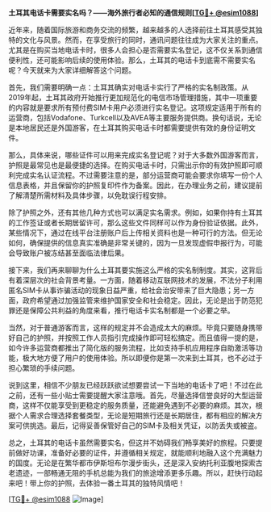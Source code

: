 **土耳其电话卡需要实名吗？——海外旅行者必知的通信规则[[TG💪+ @esim1088](https://t.me/s/esim1088)]**

近年来，随着国际旅游和商务交流的频繁，越来越多的人选择前往土耳其感受其独特的文化与风景。然而，在享受旅行的同时，通讯问题往往成为大家关注的重点。尤其是在购买当地电话卡时，很多人会担心是否需要实名登记，这不仅关系到通信便利性，还可能影响后续的使用体验。那么，土耳其的电话卡到底需不需要实名呢？今天就来为大家详细解答这个问题。

首先，我们需要明确一点：土耳其确实对电话卡实行了严格的实名制政策。从2019年起，土耳其政府开始推行更加规范化的电信市场管理措施，其中一项重要的内容就是要求所有预付费SIM卡用户必须进行实名登记。这项规定适用于所有的运营商，包括Vodafone、Turkcell以及AVEA等主要服务提供商。换句话说，无论是本地居民还是外国游客，在土耳其购买电话卡时都需要提供有效的身份证明文件。

那么，具体来说，哪些证件可以用来完成实名登记呢？对于大多数外国游客而言，护照是最常见也是最便捷的选择。在购买电话卡时，只需出示你的有效护照即可顺利完成实名认证流程。不过需要注意的是，部分运营商可能会要求你填写一份个人信息表格，并且保留你的护照复印件作为备案。因此，在办理业务之前，建议提前了解清楚所需材料及具体步骤，以免耽误行程安排。

除了护照之外，还有其他几种方式也可以满足实名需求。例如，如果你持有土耳其的工作签证或者长期居留许可，那么这些文件同样可以作为身份验证依据。此外，某些情况下，通过在线平台注册账户后上传相关资料也是一种可行的方法。但无论如何，确保提供的信息真实准确是非常关键的，因为一旦发现虚假申报行为，可能会导致账户被冻结甚至面临法律后果。

接下来，我们再来聊聊为什么土耳其要实施这么严格的实名制制度。其实，这背后有着深层次的社会背景考量。一方面，随着移动互联网技术的发展，不法分子利用匿名SIM卡从事诈骗活动的现象日益严重，给社会治安带来了巨大隐患；另一方面，政府希望通过加强监管来维护国家安全和社会稳定。因此，无论是出于防范犯罪还是保障公共利益的角度来看，推行电话卡实名制都是一个必要之举。

当然，对于普通游客而言，这样的规定并不会造成太大的麻烦。毕竟只要随身携带好自己的护照，并按照工作人员指引完成操作即可轻松搞定。而且值得一提的是，如今许多运营商都推出了简化版的服务流程，比如支持手机应用程序自助激活等功能，极大地方便了用户的使用体验。所以即便你是第一次来到土耳其，也不必过于担心繁琐的手续问题。

说到这里，相信不少朋友已经跃跃欲试想要尝试一下当地的电话卡了吧！不过在此之前，还有一些小贴士需要提醒大家注意哦。首先，尽量选择信誉良好的大型运营商，这样不仅能享受到更稳定的服务质量，还能避免遇到不必要的麻烦。其次，根据个人需求合理选择套餐类型，无论是短期旅行还是长期居住，都有相应的解决方案可供挑选。最后，记得妥善保管好自己的SIM卡及相关凭证，以防丢失或被盗。

总之，土耳其的电话卡虽然需要实名，但这并不妨碍我们畅享美好的旅程。只要提前做好功课，准备好必要的证件，并遵循相关规定，就能顺利地融入这个充满魅力的国度。无论是在繁华都市伊斯坦布尔漫步街头，还是深入安纳托利亚腹地探索古老遗迹，一部畅通无阻的手机总能为我们的旅途增添更多乐趣。所以，赶快行动起来吧！带上你的护照，去体验一番土耳其的独特风情吧！

[[TG💪+ @esim1088](https://t.me/s/esim1088) ![Image](https://i.postimg.cc/4NQfJmqS/Snipaste-2025-05-13-00-14-12.png)]